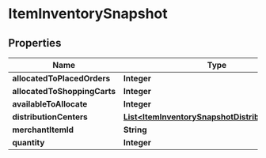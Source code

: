 

# ItemInventorySnapshot


## Properties

| Name | Type | Description | Notes |
|------------ | ------------- | ------------- | -------------|
|**allocatedToPlacedOrders** | **Integer** |  |  [optional] |
|**allocatedToShoppingCarts** | **Integer** |  |  [optional] |
|**availableToAllocate** | **Integer** |  |  [optional] |
|**distributionCenters** | [**List&lt;ItemInventorySnapshotDistributionCenter&gt;**](ItemInventorySnapshotDistributionCenter.md) |  |  [optional] |
|**merchantItemId** | **String** |  |  [optional] |
|**quantity** | **Integer** |  |  [optional] |



